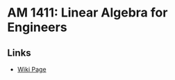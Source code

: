 AM 1411: Linear Algebra for Engineers
================

## Links

* [Wiki Page](https://github.com/western-software-engineering-society/course-materials/wiki/AM-1411:-Linear-Algebra-for-Engineers)